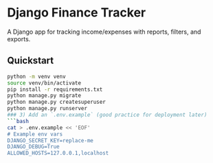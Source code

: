 # Django Finance Tracker

A Django app for tracking income/expenses with reports, filters, and exports.

## Quickstart
```bash
python -m venv venv
source venv/bin/activate
pip install -r requirements.txt
python manage.py migrate
python manage.py createsuperuser
python manage.py runserver
### 3) Add an `.env.example` (good practice for deployment later)
```bash
cat > .env.example << 'EOF'
# Example env vars
DJANGO_SECRET_KEY=replace-me
DJANGO_DEBUG=True
ALLOWED_HOSTS=127.0.0.1,localhost
